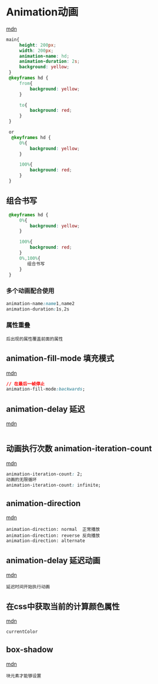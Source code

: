 # Animation动画
[mdn](https://developer.mozilla.org/zh-CN/docs/Web/CSS/animation)
```css
main{
     height: 200px;
     width: 200px;
     animation-name: hd;
     animation-duration: 2s;
     background: yellow;
 }
 @keyframes hd {
     from{
         background: yellow;
     }   

     to{
         background: red;
     }
 }

 or
  @keyframes hd {
     0%{
         background: yellow;
     }   

     100%{
         background: red;
     }
 }
```

## 组合书写
```css
 @keyframes hd {
     0%{
         background: yellow;
     }   

     100%{
         background: red;
     }
     0%,100%{
        组合书写
     }
 }
```

### 多个动画配合使用
```css
animation-name:name1,name2
animation-duration:1s,2s

```
### 属性重叠
```
后出现的属性覆盖前面的属性

```
## animation-fill-mode 填充模式
[mdn](https://developer.mozilla.org/zh-CN/docs/Web/CSS/animation-fill-mode)
```css
// 在最后一帧停止
animation-fill-mode:backwards;
```
## animation-delay 延迟
[mdn](https://developer.mozilla.org/zh-CN/docs/Web/CSS/animation-delay)
```

```
## 动画执行次数 animation-iteration-count
[mdn](https://developer.mozilla.org/zh-CN/docs/Web/CSS/animation-iteration-count)
```css
animation-iteration-count: 2;
动画的无限循环
animation-iteration-count: infinite;
```

## animation-direction
[mdn](https://developer.mozilla.org/zh-CN/docs/Web/CSS/animation-direction)
```
animation-direction: normal  正常播放
animation-direction: reverse 反向播放
animation-direction: alternate
```
## animation-delay 延迟动画
[mdn](https://developer.mozilla.org/zh-CN/docs/Web/CSS/animation-delay)
```
延迟时间开始执行动画
```

## 在css中获取当前的计算颜色属性
[mdn](https://developer.mozilla.org/zh-CN/docs/Web/CSS/color_value)
```
currentColor
```
## box-shadow
[mdn](https://developer.mozilla.org/zh-CN/docs/Web/CSS/box-shadow)
```
块元素才能够设置
```
